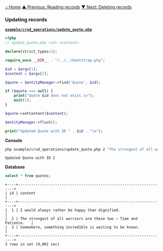 [⌂ Home](../../README.md)
[▲ Previous: Reading records](reading_records.md)
[▼ Next: Deleting records](deleting_records.md)

### Updating records

[**`example/crud_operations/update_quote.php`**](../../example/crud_operations/update_quote.php)

```php
<?php
// update_quote.php <id> <content>

declare(strict_types=1);

require_once __DIR__ . "/../../bootstrap.php";

$id = $argv[1];
$content = $argv[2];

$quote = $entityManager->find('Quote', $id);

if ($quote === null) {
    print("Quote $id does not exist.\n");
    exit(1);
}

$quote->setContent($content);

$entityManager->flush();

print("Updated Quote with ID " . $id . "\n");

```

**Console**

```bash
php example/crud_operations/update_quote.php 2 "The strongest of all warriors are these two — Time and Patience."
```

```
Updated Quote with ID 2
```

**Database**

```sql
select * from quotes;
```

```
+----+--------------------------------------------------------------------+
| id | content                                                            |
+----+--------------------------------------------------------------------+
|  1 | I would always rather be happy than dignified.                     |
|  2 | The strongest of all warriors are these two — Time and Patience.   |
|  3 | Somewhere, something incredible is waiting to be known.            |
+----+--------------------------------------------------------------------+
3 rows in set (0,001 sec)
```
